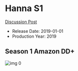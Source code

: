 # Hanna S1

[Discussion Post](https://www.avsforum.com/threads/bass-eq-for-filtered-movies.2995212/post-57869412)

* Release Date: 2019-01-01
* Production Year: 2019

## Season 1 Amazon DD+

![img 0](https://i.imgur.com/vhk9wtt.jpg)


